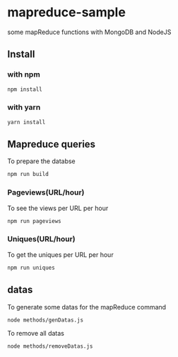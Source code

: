 # mapreduce-sample
some mapReduce functions with MongoDB and NodeJS

## Install
### with npm
```bash
npm install
```
### with yarn
```bash
yarn install
```

## Mapreduce queries
To prepare the databse
```bash
npm run build 
```
### Pageviews(URL/hour)
To see the views per URL per hour
```bash
npm run pageviews
```

### Uniques(URL/hour)
To get the uniques per URL per hour
```bash
npm run uniques
```

## datas
To generate some datas for the mapReduce command 
```bash
node methods/genDatas.js
```
To remove all datas
```bash
node methods/removeDatas.js
```
